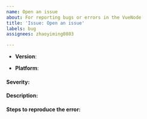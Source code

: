 ```yaml
---
name: Open an issue
about: For reporting bugs or errors in the VueNode
title: 'Issue: Open an issue'
labels: bug
assignees: zhaoyiming0803

---
```


<!--
Thank you for reporting an issue.

This issue tracker is for bugs found within the VueNode.

If you are asking a question about how to use VueNode, please ask wechat: 1047832475

Otherwise please fill in as much of the template below as possible.
-->

- **Version**:
<!--
Check package.json version
-->

- **Platform**:
<!--
Output of `uname -a` (UNIX), or version and 32 or 64-bit (Windows). If using in a Browser, please share the browser version as well
-->

#### Severity:
<!--
One of following:
  Critical - System crash, application panic.
  High - The main functionality of the application does not work, API breakage, repo format breakage, etc.
  Medium - A non-essential functionality does not work, performance issues, etc.
  Low - An optional functionality does not work.
  Very Low - Translation or documentation mistake. Something that won't give anyone a bad day.
-->

#### Description:
<!--
- What you did
- What happened
- What you expected to happen
-->

#### Steps to reproduce the error:
<!--
If possible, please provide code that demonstrates the problem, keeping it as simple and free of external dependencies as you are able
-->
